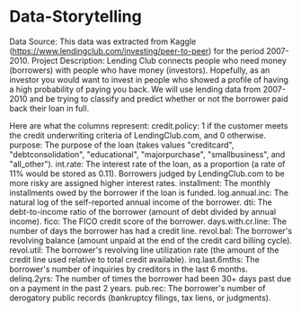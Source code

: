 # Data-Storytelling
Data Source: This data was extracted from Kaggle (https://www.lendingclub.com/investing/peer-to-peer) for the period 2007-2010. 
Project Description: Lending Club connects people who need money (borrowers) with people who have money (investors). Hopefully, as an investor you would want to invest in people who showed a profile of having a high probability of paying you back.
We will use lending data from 2007-2010 and be trying to classify and predict whether or not the borrower paid back their loan in full.

Here are what the columns represent:
credit.policy: 1 if the customer meets the credit underwriting criteria of LendingClub.com, and 0 otherwise.
purpose: The purpose of the loan (takes values "creditcard", "debtconsolidation", "educational", "majorpurchase", "smallbusiness", and "all_other").
int.rate: The interest rate of the loan, as a proportion (a rate of 11% would be stored as 0.11). Borrowers judged by LendingClub.com to be more risky are assigned higher interest rates.
installment: The monthly installments owed by the borrower if the loan is funded.
log.annual.inc: The natural log of the self-reported annual income of the borrower.
dti: The debt-to-income ratio of the borrower (amount of debt divided by annual income).
fico: The FICO credit score of the borrower.
days.with.cr.line: The number of days the borrower has had a credit line.
revol.bal: The borrower's revolving balance (amount unpaid at the end of the credit card billing cycle).
revol.util: The borrower's revolving line utilization rate (the amount of the credit line used relative to total credit available).
inq.last.6mths: The borrower's number of inquiries by creditors in the last 6 months.
delinq.2yrs: The number of times the borrower had been 30+ days past due on a payment in the past 2 years.
pub.rec: The borrower's number of derogatory public records (bankruptcy filings, tax liens, or judgments).
